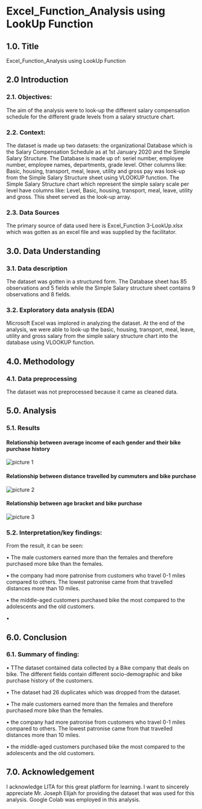 # Excel_Function_Analysis using LookUp Function


## 1.0. Title

Excel_Function_Analysis using LookUp Function

## 2.0 Introduction

### 2.1. Objectives: 

The aim of the analysis were to look-up the different salary compensation schedule for the different grade levels from a salary structure chart.

### 2.2. Context:

The dataset is made up two datasets: the organizational Database which is the Salary Compensation Schedule as at 1st January 2020 and the Simple Salary Structure. The Database is made up of: seriel number, employee number, employee names, departments, grade level. Other columns like: 
Basic, housing, transport, meal, leave, utility and gross pay was look-up from the Simple Salary Structure sheet using VLOOKUP function. The Simple Salary Structure chart which represent the simple salary scale per level have columns like: Level, Basic, housing, transport, meal, leave, utility and gross. This sheet served as the look-up array.

### 2.3. Data Sources

The primary source of data used here is Excel_Function 3-LookUp.xlsx which was gotten as an excel file and was supplied by the facilitator.

## 3.0. Data Understanding

### 3.1. Data description
The dataset was gotten in a structured form. The Database sheet has 85 observations and 5 fields while the Simple Salary structure sheet contains 9 observations and 8 fields.

### 3.2. Exploratory data analysis (EDA)

Microsoft Excel was implored in analyzing the dataset. At the end of the analysis, we were able to look-up the basic, housing, transport, meal, leave, utility and gross salary from the simple salary structure chart into the database using VLOOKUP function.

## 4.0. Methodology

### 4.1. Data preprocessing

The dataset was not preprocessed because it came as cleaned data.

## 5.0. Analysis

### 5.1. Results

#### Relationship between average income of each gender and their bike purchase history

![picture 1](https://github.com/user-attachments/assets/e9f0837a-1c99-45c2-a314-d651effb82ff)

#### Relationship between distance travelled by cummuters and bike purchase

![picture 2](https://github.com/user-attachments/assets/f1ca7034-3c1a-40a3-a4ef-2cdcf42e2b35)

#### Relationship between age bracket and bike purchase
	          
![picture 3](https://github.com/user-attachments/assets/82d0f979-dfba-4d93-9911-257640dca2e3)

                        
### 5.2. Interpretation/key findings: 

From the result, it can be seen:

•	The male customers earned more than the females and therefore purchased more bike than the females.

•	the company had more patronise from customers who travel 0-1 miles compared to others. The lowest patronise came from that travelled distances more than 10 miles.

•	the middle-aged customers purchased bike the most compared to the adolescents and the old customers.

•	

## 6.0. Conclusion

### 6.1. Summary of finding:

•	TThe dataset contained data collected by a Bike company that deals on bike. The different fields contain different socio-demographic and bike purchase history of the customers.

•	The dataset had 26 duplicates which was dropped from the dataset.

•	The male customers earned more than the females and therefore purchased more bike than the females.

•	the company had more patronise from customers who travel 0-1 miles compared to others. The lowest patronise came from that travelled distances more than 10 miles.

•	the middle-aged customers purchased bike the most compared to the adolescents and the old customers.


## 7.0. Acknowledgement

I acknowledge LITA for this great platform for learning. I want to sincerely appreciate Mr. Joseph Elijah for providing the dataset that was used for this analysis. Google Colab was employed in this analysis.

